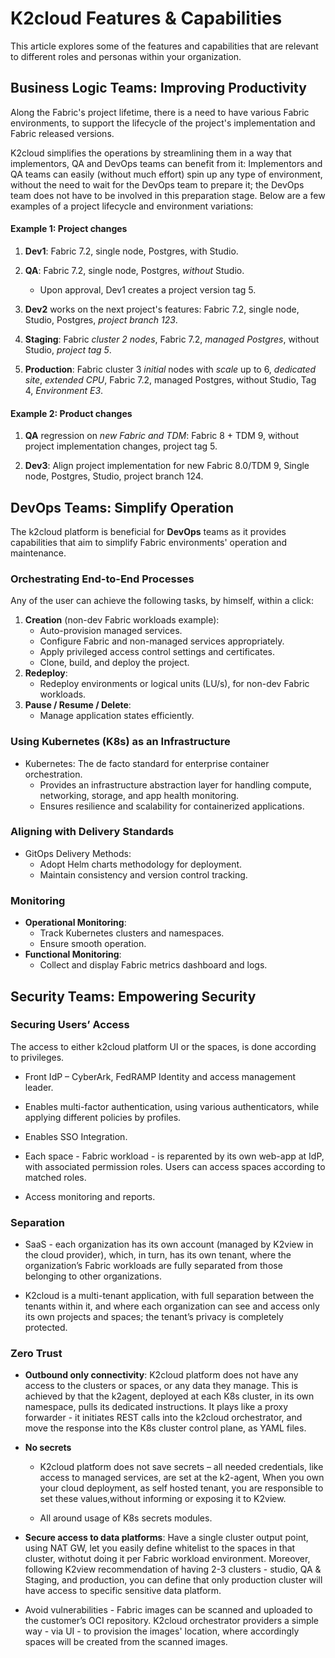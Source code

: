 # K2cloud Features & Capabilities

This article explores some of the features and capabilities that are relevant to different roles and personas within your organization.

## Business Logic Teams: Improving Productivity

Along the Fabric's project lifetime, there is a need to have various Fabric environments, to support the lifecycle of the project's implementation and Fabric released versions. 

K2cloud simplifies the operations by streamlining them in a way that implementors, QA and DevOps teams can benefit from it: Implementors and QA teams can easily (without much effort) spin up any type of environment, without the need to wait for the DevOps team to prepare it; the DevOps team does not have to be involved in this preparation stage. 
Below are a few examples of a project lifecycle and environment variations:

#### Example 1: Project changes

1. **Dev1**: Fabric 7.2, single node, Postgres, with Studio. 

1. **QA**: Fabric 7.2, single node, Postgres, *without* Studio. 
   - Upon approval, Dev1 creates a project version tag 5.
2. **Dev2** works on the next project's features: Fabric 7.2, single node, Studio, Postgres, *project branch 123*.
3. **Staging**: Fabric *cluster 2 nodes*, Fabric 7.2, *managed Postgres*, without Studio, *project tag 5*.
4. **Production**: Fabric cluster 3 *initial* nodes with *scale* up to 6, *dedicated site*, *extended CPU*, Fabric 7.2, managed Postgres, without Studio, Tag 4, *Environment E3*.

#### Example 2: Product changes

1. **QA** regression on *new Fabric* *and TDM*: Fabric 8 + TDM 9, without project implementation changes, project tag 5.

2. **Dev3**: Align project implementation for new Fabric 8.0/TDM 9, Single node, Postgres, Studio, project branch 124.

   

## DevOps Teams: Simplify Operation

The k2cloud platform is beneficial for **DevOps** teams as it provides capabilities that aim to simplify Fabric environments' operation and maintenance. 

### Orchestrating End-to-End Processes

Any of the user can achieve the following tasks, by himself, within a click:

1. **Creation** (non-dev Fabric workloads example):
   - Auto-provision managed services.
   - Configure Fabric and non-managed services appropriately.
   - Apply privileged access control settings and certificates.
   - Clone, build, and deploy the project.
2. **Redeploy**:
   - Redeploy environments or logical units (LU/s), for non-dev Fabric workloads.
3. **Pause / Resume / Delete**:
   - Manage application states efficiently.

### Using Kubernetes (K8s) as an Infrastructure

- Kubernetes: The de facto standard for enterprise container orchestration.
  - Provides an infrastructure abstraction layer for handling compute, networking, storage, and app health monitoring.
  - Ensures resilience and scalability for containerized applications.

### Aligning with Delivery Standards

- GitOps Delivery Methods:
  - Adopt Helm charts methodology for deployment.
  - Maintain consistency and version control tracking.

### Monitoring

- **Operational Monitoring**:
  - Track Kubernetes clusters and namespaces.
  - Ensure smooth operation.
- **Functional Monitoring**:
  - Collect and display Fabric metrics dashboard and logs.



## Security Teams: Empowering Security

### Securing Users’ Access

The access to either k2cloud platform UI or the spaces, is done according to privileges.

* Front IdP – CyberArk, FedRAMP Identity and access management leader.

* Enables multi-factor authentication, using various authenticators, while applying different policies by profiles. 

* Enables SSO Integration.

* Each space - Fabric workload - is reparented by its own web-app at IdP, with associated permission roles. Users can access spaces according to matched roles.

* Access monitoring and reports.

### Separation

* SaaS - each organization has its own account (managed by K2view in the cloud provider), which, in turn, has its own tenant, where the organization’s Fabric workloads are fully separated from those belonging to other organizations.

* K2cloud is a multi-tenant application, with full separation between the tenants within it, and where each organization can see and access only its own projects and spaces; the tenant’s privacy is completely protected.

### Zero Trust

* **Outbound only connectivity**: K2cloud platform does not have any access to the clusters or spaces, or any data they manage. This is achieved by that the k2agent, deployed at each K8s cluster, in its own namespace, pulls its dedicated instructions. It plays like a proxy forwarder - it initiates REST calls into the k2cloud orchestrator, and move the response into the K8s cluster control plane, as YAML files.

* **No secrets**

  * K2cloud platform does not save secrets – all needed credentials, like access to managed services, are set at the k2-agent, When you own your cloud deployment, as self hosted tenant, you are responsible to set these values,without informing or exposing it to K2view.

  * All around usage of K8s secrets modules.

* **Secure access to data platforms**: Have a single cluster output point, using NAT GW, let you easily define whitelist to the spaces in that cluster, withotut doing it per Fabric workload environment. Moreover, following K2view recommendation of having 2-3 clusters - studio, QA & Staging, and production, you can define that only production cluster will have access to specific sensitive data platform.

* Avoid vulnerabilities - Fabric images can be scanned and uploaded to the customer’s OCI repository. K2cloud orchestrator providers a simple way - via UI - to provision the images' location, where accordingly spaces will be created from the scanned images.







​              
